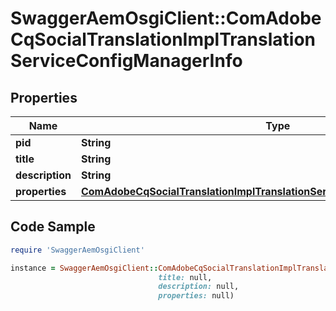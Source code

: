 # SwaggerAemOsgiClient::ComAdobeCqSocialTranslationImplTranslationServiceConfigManagerInfo

## Properties

Name | Type | Description | Notes
------------ | ------------- | ------------- | -------------
**pid** | **String** |  | [optional] 
**title** | **String** |  | [optional] 
**description** | **String** |  | [optional] 
**properties** | [**ComAdobeCqSocialTranslationImplTranslationServiceConfigManagerProperties**](ComAdobeCqSocialTranslationImplTranslationServiceConfigManagerProperties.md) |  | [optional] 

## Code Sample

```ruby
require 'SwaggerAemOsgiClient'

instance = SwaggerAemOsgiClient::ComAdobeCqSocialTranslationImplTranslationServiceConfigManagerInfo.new(pid: null,
                                 title: null,
                                 description: null,
                                 properties: null)
```


